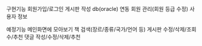 구현기능
회원가입/로그인
게시판 작성
db(oracle) 연동
회원 관리(회원 등급 수정)
사용자 정보

예정기능
메인화면에 모아보기
책 검색(장르/종류/국가/언어 등)
게시판 수정/삭제/조회수/추천
댓글 작성/수정/삭제/추천
